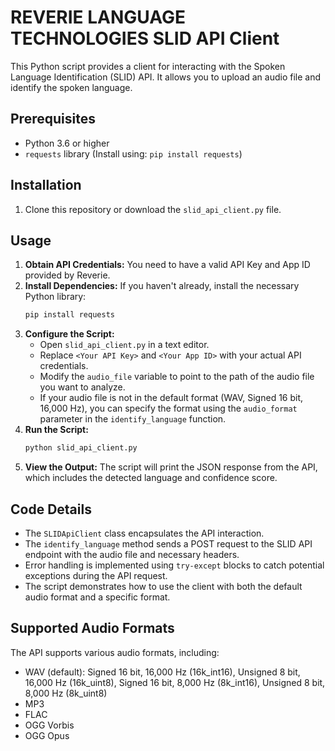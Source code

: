 # REVERIE LANGUAGE TECHNOLOGIES SLID API Client

This Python script provides a client for interacting with the Spoken Language Identification (SLID) API. It allows you to upload an audio file and identify the spoken language.

## Prerequisites

* Python 3.6 or higher
* `requests` library (Install using: `pip install requests`)

## Installation

1.  Clone this repository or download the `slid_api_client.py` file.

## Usage

1.  **Obtain API Credentials:** You need to have a valid API Key and App ID provided by Reverie. 
2.  **Install Dependencies:** If you haven't already, install the necessary Python library:
    ```bash
    pip install requests
    ```
3.  **Configure the Script:**
    * Open `slid_api_client.py` in a text editor.
    * Replace `<Your API Key>` and `<Your App ID>` with your actual API credentials.
    * Modify the `audio_file` variable to point to the path of the audio file you want to analyze.
    * If your audio file is not in the default format (WAV, Signed 16 bit, 16,000 Hz), you can specify the format using the `audio_format` parameter in the `identify_language` function. 
4.  **Run the Script:**
    ```bash
    python slid_api_client.py
    ```
5.  **View the Output:** The script will print the JSON response from the API, which includes the detected language and confidence score.

## Code Details

* The `SLIDApiClient` class encapsulates the API interaction.
* The `identify_language` method sends a POST request to the SLID API endpoint with the audio file and necessary headers.  
* Error handling is implemented using `try-except` blocks to catch potential exceptions during the API request.  
* The script demonstrates how to use the client with both the default audio format and a specific format.

## Supported Audio Formats

The API supports various audio formats, including:  

* WAV (default): Signed 16 bit, 16,000 Hz (16k\_int16), Unsigned 8 bit, 16,000 Hz (16k\_uint8),  Signed 16 bit, 8,000 Hz (8k\_int16), Unsigned 8 bit, 8,000 Hz (8k\_uint8)
* MP3
* FLAC
* OGG Vorbis
* OGG Opus
